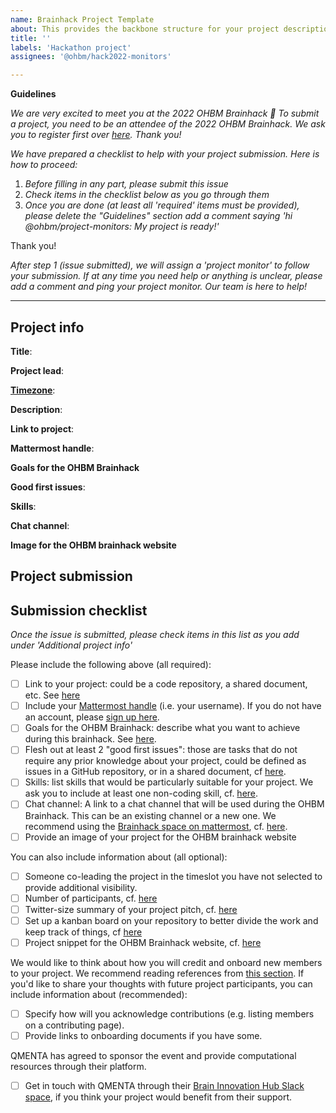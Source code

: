 ```yaml
---
name: Brainhack Project Template
about: This provides the backbone structure for your project description. Please follow along to submit your project!
title: ''
labels: 'Hackathon project'
assignees: '@ohbm/hack2022-monitors'

---
```

**Guidelines**

*We are very excited to meet you at the 2022 OHBM Brainhack 🎉* *To submit a project, you need to be an attendee of the 2022 OHBM Brainhack. We ask you to register first over [here](http://www.humanbrainmapping.org/HackathonReg/). Thank you!*

*We have prepared a checklist to help with your project submission. Here is how to proceed:*
 1. *Before filling in any part, please submit this issue*
 2. *Check items in the checklist below as you go through them*
 3. *Once you are done (at least all 'required' items must be provided), please delete the "Guidelines" section add a comment saying 'hi @ohbm/project-monitors: My project is ready!'*

Thank you!

*After step 1 (issue submitted), we will assign a 'project monitor' to follow your submission. If at any time you need help or anything is unclear, please add a comment and ping your project monitor. Our team is here to help!*


----------------------------
## Project info
<!-- *Please fill this in first and then submit the issue* -->

**Title**:
<!--Name of your awesome project. Please also update the title of the issue to be the title of your project-->

**Project lead**:
<!--Your name and GitHub login, possibly more than 1 lead-->

**[Timezone](https://github.com/ohbm/hackathon2022/blob/master/.github/ISSUE_TEMPLATE/handbooks/projects.md#timezone)**:
<!--UTC offset of your timezone (cf. https://www.timeanddate.com/time/map/ for example).-->

**Description**:
<!--Describe the main idea and context of your project in a few sentences.-->

**Link to project**:

**Mattermost handle**:

**Goals for the OHBM Brainhack**

**Good first issues**:

**Skills**:

**Chat channel**:
<!-- If you are creating a channel on the [brainhack mattermost](https://mattermost.brainhack.org/) try to create a
**public** channel with one of the following template names:

- hbmhack-NAME_OF_YOUR_PROJECT
- hbm-NAME_OF_YOUR_PROJECT

These would be the corresponding URLs that you can paste here.

https://mattermost.brainhack.org/brainhack/channels/hbmhack-NAME_OF_YOUR_PROJECT
https://mattermost.brainhack.org/brainhack/channels/hbm-NAME_OF_YOUR_PROJECT
-->

<!--
**Video channel**:

As we are not finalised the platform for the hackathon yet, for now there is no need to fill the section for video channel..

-->

**Image for the OHBM brainhack website**

## Project submission

## Submission checklist
*Once the issue is submitted, please check items in this list as you add under 'Additional project info'*

Please include the following above (all required):
-   [ ] Link to your project: could be a code repository, a shared document, etc. See [here](https://github.com/ohbm/hackathon2022/blob/master/.github/ISSUE_TEMPLATE/handbooks/projects.md#link-to-project)
-   [ ] Include your [Mattermost handle](https://mattermost.brainhack.org/) (i.e. your username). If you do not have an account, please [sign up here](https://mattermost.brainhack.org/signup_email).
-   [ ] Goals for the OHBM Brainhack: describe what you want to achieve during this brainhack. See [here](https://github.com/ohbm/hackathon2022/blob/master/.github/ISSUE_TEMPLATE/handbooks/projects.md#goals).
-   [ ] Flesh out at least 2 "good first issues": those are tasks that do not require any prior knowledge about your project, could be defined as issues in a GitHub repository, or in a shared document, cf [here](https://github.com/ohbm/hackathon2022/blob/master/.github/ISSUE_TEMPLATE/handbooks/projects.md#onboarding-2-good-first-issues).
-   [ ] Skills: list skills that would be particularly suitable for your project. We ask you to include at least one non-coding skill, cf. [here](https://github.com/ohbm/hackathon2022/blob/master/.github/ISSUE_TEMPLATE/handbooks/projects.md#onboarding-skills).
-   [ ] Chat channel: A link to a chat channel that will be used during the OHBM Brainhack. This can be an existing channel or a new one. We recommend using the [Brainhack space on mattermost](https://mattermost.brainhack.org/), cf. [here](https://github.com/ohbm/hackathon2022/blob/master/.github/ISSUE_TEMPLATE/handbooks/projects.md#chat).
-   [ ] Provide an image of your project for the OHBM brainhack website

You can also include information about (all optional):
-   [ ] Someone co-leading the project in the timeslot you have not selected to provide additional visibility.
-   [ ] Number of participants, cf. [here](https://github.com/ohbm/hackathon2022/blob/master/.github/ISSUE_TEMPLATE/handbooks/projects.md#participant-capacity)
-   [ ] Twitter-size summary of your project pitch, cf. [here](https://github.com/ohbm/hackathon2022/blob/master/.github/ISSUE_TEMPLATE/handbooks/projects.md#twitter-size-summary-of-your-project-pitch)
-   [ ] Set up a kanban board on your repository to better divide the work and keep track of things, cf [here](https://github.com/ohbm/hackathon2022/blob/master/.github/ISSUE_TEMPLATE/handbooks/projects.md#set-up-a-kanban-board)
-   [ ] Project snippet for the OHBM Brainhack website, cf. [here](https://github.com/ohbm/hackathon2022/blob/master/.github/ISSUE_TEMPLATE/handbooks/projects.md#project-snippet-for-the-ohbm-brainhack-website)

We would like to think about how you will credit and onboard new members to your project. We recommend reading references from [this section](https://github.com/ohbm/hackathon2022/blob/master/.github/ISSUE_TEMPLATE/handbooks/projects.md#credit-and-onboarding). If you'd like to share your thoughts with future project participants, you can include information about (recommended):
-   [ ] Specify how will you acknowledge contributions (e.g. listing members on a contributing page).
-   [ ] Provide links to onboarding documents if you have some.

QMENTA has agreed to sponsor the event and provide computational resources through their platform.
-   [ ] Get in touch with QMENTA through their [Brain Innovation Hub Slack space](https://brain-innovation-hub.slack.com), if you think your project would benefit from their support.
